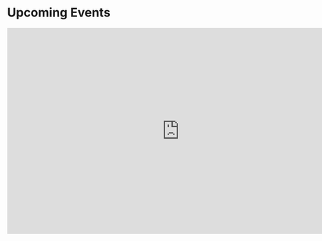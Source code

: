 # Upcoming Events
<iframe src="https://calendar.google.com/calendar/embed?title=CyberPatriot&amp;height=480&amp;wkst=1&amp;bgcolor=%23FFFFFF&amp;src=9fg9jk9evb6ojtoa0kc269dqro%40group.calendar.google.com&amp;color=%232F6309&amp;ctz=America%2FLos_Angeles" style="border-width:0" width="800" height="480" frameborder="0" scrolling="no"></iframe>
